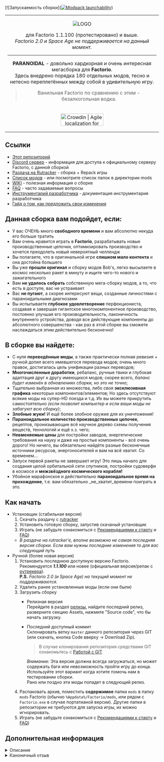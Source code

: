 [![Запускаемость сборки]([![Modpack launchability](https://github.com/bogomolov-a-a/ParanoidalModpack/actions/workflows/launchability.yml/badge.svg)](https://github.com/bogomolov-a-a/ParanoidalModpack/actions/workflows/launchability.yml))
<table align="center"><tr><td align="center" width="9999">

![LOGO](docs/images/logo.png)

для Factorio 1.1.100 (протестировано) и выше.  
*Factorio 2.0 и Space Age не поддерживается на данный момент.*


------------
**PARANOIDAL** - довольно хардкорная и очень интересная мегасборка для **Factorio**.  
Здесь внедрено порядка 180 отдельных модов, тесно и нетесно переплетённых между собой в удивительную игру.

> Ванильная Factorio по сравнению с этим - безалкогольная водка.
</td></tr>
<tr><td align="center" width="9999">

<a href="https://crowdin.com/project/factorio-paranoidal?utm_source=badge&utm_medium=referral&utm_campaign=badge-add-on" rel="nofollow"><img style="width:140;height:40px" src="https://badges.crowdin.net/badge/light/crowdin-on-dark.png" srcset="https://badges.crowdin.net/badge/light/crowdin-on-dark.png 1x,https://badges.crowdin.net/badge/light/crowdin-on-dark@2x.png 2x" alt="Crowdin | Agile localization for tech companies" /></a>

</td></tr></table>

## Ссылки
- [Этот репозиторий](https://github.com/FactorioParanoidal/ParanoidalModpack)
- [Discord сервер](https://discord.com/invite/AWStgXd) - информация для доступа к официальному серверу Factorio, с данной сборкой
- [Раздача на Rutracker](https://rutracker.org/forum/viewtopic.php?t=5612345) - сборка + Repack игры
- [Список модов](https://dynalist.io/d/uA_qEbXBVvv6URmWiV6cQqVr) - или посмотрите список папок в директории mods
- [WIKI](docs/Home.md) - полезная информация о сборке
- [FAQ](docs/FAQ.md) - часто задаваемые вопросы
- [Инструментарий разработчика](docs/Build-Scripts.md) - документация инструментария разработчика
- [Гайд о том, как предложить свои изменения](docs/CONTRIBUTING.md)

## Данная сборка вам подойдет, если:
 - У вас ОЧЕНЬ много **свободного времени** и вам абсолютно некуда его больше тратить
 - Вам очень нравится играть в **Factorio**, разрабатывать новые производственные цепочки, оптимизировать производство и хочется преодолеть новый невероятный челлендж
 - Вы полагаете, что в оригинальной игре **слишком мало контента** и она достойна большего
 - Вы уже **прошли оригинал** и сборку модов Bob's, легко высылаете в космос несколько ракет в минуту и ищите чего-то нового и зажигательного
 - Вам **не удалось собрать** собственную мега-сборку модов, а то, что есть в доступе, вас не устраивает
 - Вас **не пугают**, а скорее интересуют вещи, созданные личностями с параноидальными диагнозами
 - Вы испытываете **глубокое удовлетворение** перфекциониста, создавая и завершая гигантское многокомпонентное производство, постоянно улучшая его производительность, лаконичность внутреннего устройства, доводя все действующие компоненты до абсолютного совершенства - как раз в этой сборке вы сможете наслаждаться этим действительно бесконечно!

## В сборке вы найдете:
 - С нуля **переведённые моды**, а также практически полная ревизия + ручной допил всего имевшегося перевода модов; очень много правок, достигалась цель унификации разных переводов;
 - **Многочисленные доработки**, ребаланс, ручные твики и глубокая адаптация друг к другу имеющихся модов; скорее всего, *баланс будет изменён в обновлениях сборки, но это не точно*;
 - Тщательно выбранная из множества, либо своя **эксклюзивная графика** некоторых компонентов/элементов; Но здесь отсутствуют всякие моды на супер-HD поезда и т.д. Их вы можете прикрутить самостоятельно *(если позволит компьютер и если ваши моды не забагуют всю сборку)*;
 - **Злобные жуки!** И ещё более злобное оружие для их уничтожения!
 - **Параноидальное количество производственных цепочек**, рецептов, пронизывающие всё научное дерево схемы получения веществ, технологий и ещё х.з. чего;
 - **Невменяемые цены** для постройки заводов, энергетические требования на науку и даже на простые компоненты - всё очень дорого! Но ничего, вы обязательно найдёте разные бесконечные источники ресурсов, энергоносителей и вам на всё хватит. Со временем...
 - Запуск первой ракеты не завершает игру! Это лишь начало для создания целой орбитальной сети спутников, постройки судоверфи в космосе и **межзвёздного космического корабля!**
 - Убойное марафонское и действительно **параноидальное время на прохождение**, т.е. вам обязательно \_не\_хватит\_времени поиграть в это.

## Как начать

- Установщик (стабильная версия)
  1. Скачать раздачу с [rutracker](https://rutracker.org/forum/viewtopic.php?t=5612345)
  2. Установить готовую сборку, запустив скачаный установщик
  3. Играть (не забудьте ознакомиться с [Рекомендациями к старту](docs/Recommendations.md) и [FAQ](wiki/documents/FAQ.md))
  - *В раздаче на rutracker'e, вполне возможно не самая последняя версия сборки. Если вам нужны последние изменения то для вас следующий путь*
- Ручной (более новая версия)
  1. Установить последнюю доступную версию Factorio. Рекомендуется ***1.1.100*** или новее (официальная версия/репак с [рутрекера](https://rutracker.org/forum/viewtopic.php?t=5930062)).  
     **P.S.** *Factorio 2.0 (и Space Age) на текущий момент не поддерживаются.*
  2. Удалить ранее установленные моды (если они были)
  3. Загрузить сборку
     - Релизная версия  
       Перейдите в раздел [релизы](https://github.com/FactorioParanoidal/ParanoidalModpack/releases), найдите последний релиз, разверните секцию Assets, нажмите "Source code", что бы начать загрузку. 
     - Последний доступный коммит  
       Склонировать ветку `master` данного репозитория через GIT (или скачать, кнопка Code вверху -> Download Zip).  
       > В случае клонирования репозитория средствами GIT ознакомьтесь с [Работой с GIT](docs/Working-With-Git.md#crlf) 
       
       *Внимание:* Эта версия должна всегда загружаться, но может содержать баги или невозможность пройти игру до конца.  
       Используйте этот вариант когда хотите помочь нам в тестировании сборки.  
       Рано или поздно эти моды попадет в следующий релиз.
  4. Распаковать архив, поместить **содержимое** папки `mods` в папку `mods` Factorio (обычно `%Appdata%/Factorio/mods`, или рядом с `Factorio.exe` в случае портатианой версии).
     Другие папки в репозитории не требуются для запуска игры, их можно игнорировать.
  5. Играть (не забудьте ознакомиться с [Рекомендациями к старту](docs/Recommendations.md) и [FAQ](docs/FAQ.md))

## Дополнительная информация
<details> 
  <summary>Описание</summary>
   Я бы сравнил создание такой сборки модов с приготовлением Блюда поваром для гостей. Официальный модпортал - это наш бесконечный список разнообразных на вкус и цвет ингридиентов. К примеру, если оригинальная игра - это Вода, то моды Боба и Ангела - это нечто из основы, как Мясо и Картошка. И вот мы подходим к интересному вопросу - чем же дальше заправлять весь этот суп? Ведь если наваливать в сборку всего и сразу - обязательно получится нелепая котовасия и сплошная безвкусица - и это, в итоге, совсем не торт! Всё верно, но здесь, в нашей сборке, помимо аккуратного подбора каждого из проверенных модов и взвешивания установленных параметров, мы пойдём ещё глубже - доработаем внутренности многих из них, по сути возводя моды на новый уровень, дополнительно улучшая и раскрывая вкус каждого компонента в составе! Ну и куда же без особых секретных ингридиентов, как это заведено у многих поваров, таких, которые ни у кого больше не встречаются - да, это наши собственные моды, которые действительно не отыскать нигде больше, даже на модпортале - они призваны придать Блюду нечто запоминающееся и неповторимое... ИТАК, БЛЮДО ГОТОВО - можно устанавливать! У меня уже разыгрался аппетит. ПРИЯТНОЙ ИГРЫ!
</details>
<details> 
  <summary>Каноничный отзыв</summary>
   Corvins писал(а):  

   > "У нас была установленная Factorio, 75 часов свободного времени, сборка Bob's Mod, Angel's Ore и целое множество модов всех категорий и направленностей. Авиа-производство и робототехника, аватары, отдаленный спавн ресурсов и дюжина сборок с новыми технологиями и плюшками. Не то, чтобы это был необходимый комплект для игры, но, если начал устанавливать моды, становится сложно остановиться. Единственное, что вызывало у меня опасение - это био-индустрия. Ничто не меняет баланс так кардинально, как добыча нефти из песка. Я знал, что рано или поздно мы перейдем и на эту дрянь."
</details>
